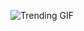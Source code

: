 ![Trending GIF](https://media3.giphy.com/media/v1.Y2lkPThiYjIxNzcyMjlkeWJ2c2t4eWdpcnhmMzFvYmcya2N6ZDZwbmZxNWdvNjFlaHdzNSZlcD12MV9naWZzX3NlYXJjaCZjdD1n/bGgsc5mWoryfgKBx1u/giphy.gif)
